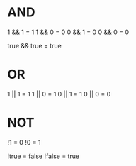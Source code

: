 # AND 

1 && 1 = 1
1 && 0 = 0
0 && 1 = 0
0 && 0 = 0

true && true = true 

# OR

1 || 1 = 1
1 || 0 = 1
0 || 1 = 1
0 || 0 = 0

# NOT 

!1 = 0 
!0 = 1 

!true = false 
!false = true 